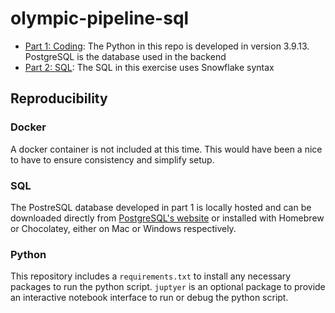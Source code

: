 # olympic-pipeline-sql

* [Part 1: Coding](coding/README.md): The Python in this repo is developed in version 3.9.13. PostgreSQL is the database used in the backend
* [Part 2: SQL](sql/README.md): The SQL in this exercise uses Snowflake syntax

## Reproducibility

### Docker

A docker container is not included at this time. This would have been a nice to have to ensure consistency and simplify setup.

### SQL

The PostreSQL database developed in part 1 is locally hosted and can be downloaded directly from [PostgreSQL's website](https://www.postgresql.org/download/) or installed with Homebrew or Chocolatey, either on Mac or Windows respectively.

### Python

This repository includes a `requirements.txt` to install any necessary packages to run the python script. `juptyer` is an optional package to provide an interactive notebook interface to run or debug the python script.

